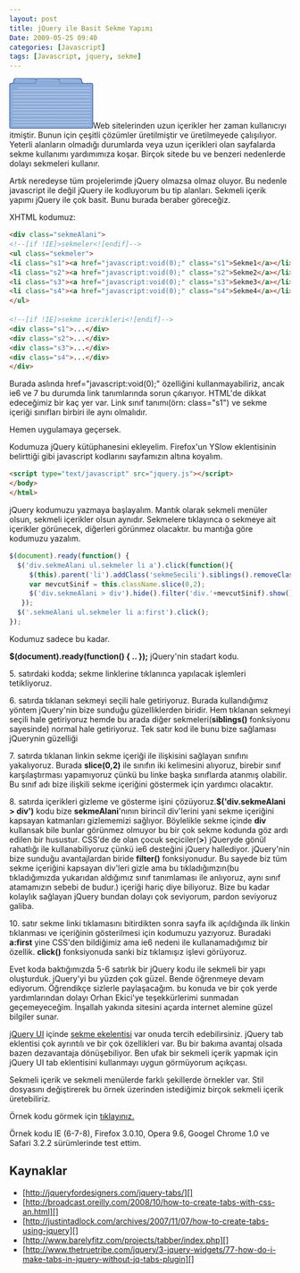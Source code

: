 ```yaml
---
layout: post
title: jQuery ile Basit Sekme Yapımı
Date: 2009-05-25 09:40
categories: [Javascript]
tags: [Javascript, jquery, sekme]
---
```


![sekme_ornek][]Web sitelerinden uzun içerikler her zaman kullanıcıyı
itmiştir. Bunun için çeşitli çözümler üretilmiştir ve üretilmeyede
çalışılıyor. Yeterli alanların olmadığı durumlarda veya uzun içerikleri
olan sayfalarda sekme kullanımı yardımımıza koşar. Birçok sitede bu ve
benzeri nedenlerde dolayı sekmeleri kullanır.

Artık neredeyse tüm projelerimde jQuery olmazsa olmaz oluyor. Bu nedenle
javascript ile değil jQuery ile kodluyorum bu tip alanları. Sekmeli
içerik yapımı jQuery ile çok basit. Bunu burada beraber göreceğiz.

XHTML kodumuz:

```html
<div class="sekmeAlani">
<!--[if !IE]>sekmeler<![endif]-->
<ul class="sekmeler">
<li class="s1"><a href="javascript:void(0);" class="s1">Sekme1</a></li>
<li class="s2"><a href="javascript:void(0);" class="s2">Sekme2</a></li>
<li class="s3"><a href="javascript:void(0);" class="s3">Sekme3</a></li>
<li class="s4"><a href="javascript:void(0);" class="s4">Sekme4</a></li>
</ul>

<!--[if !IE]>sekme icerikleri<![endif]-->
<div class="s1">...</div>
<div class="s2">...</div>
<div class="s3">...</div>
<div class="s4">...</div>
</div>
```


Burada aslında href="javascript:void(0);" özelliğini kullanmayabiliriz,
ancak ie6 ve 7 bu durumda link tanımlarında sorun çıkarıyor. HTML'de
dikkat edeceğimiz bir kaç yer var. Link sınıf tanımı(örn: class="s1") ve
sekme içeriği sınıfları birbiri ile aynı olmalıdır.

Hemen uygulamaya geçersek.

Kodumuza jQuery kütüphanesini ekleyelim. Firefox'un YSlow eklentisinin
belirttiği gibi javascript kodlarını sayfamızın altına koyalım.

```html
<script type="text/javascript" src="jquery.js"></script>
</body>
</html>
```

jQuery kodumuzu yazmaya başlayalım. Mantık olarak sekmeli menüler olsun,
sekmeli içerikler olsun aynıdır. Sekmelere tıklayınca o sekmeye ait
içerikler görünecek, diğerleri görünmez olacaktır. bu mantığa göre
kodumuzu yazalım.

```javascript
$(document).ready(function() {
  $('div.sekmeAlani ul.sekmeler li a').click(function(){
     $(this).parent('li').addClass('sekmeSecili').siblings().removeClass('sekmeSecili');
     var mevcutSinif = this.className.slice(0,2);
     $('div.sekmeAlani > div').hide().filter('div.'+mevcutSinif).show();
   });
  $('.sekmeAlani ul.sekmeler li a:first').click();
});
```

Kodumuz sadece bu kadar.

**$(document).ready(function() { .. });** jQuery'nin stadart kodu.

​5. satırdaki kodda; sekme linklerine tıklanınca yapılacak işlemleri
tetikliyoruz.

​6. satırda tıklanan sekmeyi seçili hale getiriyoruz. Burada
kullandığımız yöntem jQuery'nin bize sunduğu güzelliklerden biridir. Hem
tıklanan sekmeyi seçili hale getiriyoruz hemde bu arada diğer
sekmeleri(**siblings()** fonksiyonu sayesinde) normal hale getiriyoruz.
Tek satır kod ile bunu bize sağlaması jQuerynin güzelliği

​7. satırda tıklanan linkin sekme içeriği ile ilişkisini sağlayan
sınıfını yakalıyoruz. Burada **slice(0,2)** ile sınıfın iki kelimesini
alıyoruz, birebir sınıf karşılaştırması yapamıyoruz çünkü bu linke başka
sınıflarda atanmış olabilir. Bu sınıf adı bize ilişkili sekme içeriğini
göstermek için yardımcı olacaktır.

​8. satırda içerikleri gizleme ve gösterme işini
çözüyoruz.**$('div.sekmeAlani > div')** kodu bize **sekmeAlani**'nının
birincil div'lerini yani sekme içeriğini kapsayan katmanları gizlememizi
sağlıyor. Böylelikle sekme içinde **div** kullansak bile bunlar görünmez
olmuyor bu bir çok sekme kodunda göz ardı edilen bir husustur. CSS'de de
olan çocuk seçiciler(**>**) jQueryde gönül rahatlığı ile
kullanabiliyoruz çünkü ie6 desteğini jQuery hallediyor. jQuery'nin bize
sunduğu avantajlardan biride **filter()** fonksiyonudur. Bu sayede biz
tüm sekme içeriğini kapsayan div'leri gizle ama bu tıkladığımzın(bu
tıkladığımızda yukarıdan aldığımız sınıf tanımlaması ile anlıyoruz, aynı
sınıf atamamızın sebebi de budur.) içeriği hariç diye biliyoruz. Bize bu
kadar kolaylık sağlayan jQuery bundan dolayı çok seviyorum, pardon
seviyoruz galiba.

​10. satır sekme linki tıklamasını bitirdikten sonra sayfa ilk
açıldığında ilk linkin tıklanması ve içeriğinin gösterilmesi için
kodumuzu yazıyoruz. Buradaki **a:first** yine CSS'den bildiğimiz ama ie6
nedeni ile kullanamadığımız bir özellik. **click()** fonksiyonuda sanki
biz tıklamışız işlevi görüyoruz.

Evet koda baktığımızda 5-6 satırlık bir jQuery kodu ile sekmeli bir yapı
oluşturduk. jQuery'yi bu yüzden çok güzel. Bende öğrenmeye devam
ediyorum. Öğrendikçe sizlerle paylaşacağım. bu konuda ve bir çok yerde
yardımlarından dolayı Orhan Ekici'ye
teşekkürlerimi sunmadan geçemeyeceğim. İnşallah yakında sitesini açarda
internet alemine güzel bilgiler sunar.

[jQuery UI][] içinde [sekme ekelentisi][] var onuda tercih
edebilirsiniz. jQuery tab eklentisi çok ayrıntılı ve bir çok özellikleri
var. Bu bir bakıma avantaj olsada bazen dezavantaja dönüşebiliyor. Ben
ufak bir sekmeli içerik yapmak için jQuery UI tab eklentisini kullanmayı
uygun görmüyorum açıkçası.

Sekmeli içerik ve sekmeli menülerde farklı şekillerde örnekler var. Stil
dosyasını değiştirerek bu örnek üzerinden istediğimiz birçok sekmeli
içerik üretebiliriz.

Örnek kodu görmek için [tıklayınız.][]

Örnek kodu IE (6-7-8), Firefox 3.0.10, Opera 9.6, Googel Chrome 1.0 ve
Safari 3.2.2 sürümlerinde test ettim.

## Kaynaklar

-   [http://jqueryfordesigners.com/jquery-tabs/][]
-   [http://broadcast.oreilly.com/2008/10/how-to-create-tabs-with-css-an.html][]
-   [http://justintadlock.com/archives/2007/11/07/how-to-create-tabs-using-jquery][]
-   [http://www.barelyfitz.com/projects/tabber/index.php][]
-   [http://www.thetruetribe.com/jquery/3-jquery-widgets/77-how-do-i-make-tabs-in-jquery-without-jq-tabs-plugin][]

  [sekme_ornek]: /images/sekme_ornek-150x90.gif
    "sekme_ornek"
  [jQuery UI]: http://jqueryui.com/ "jQuery UI"
  [sekme ekelentisi]: http://docs.jquery.com/UI/Tabs "sekme ekelentisi"
  [tıklayınız.]: /dokumanlar/sekme.html
  [http://jqueryfordesigners.com/jquery-tabs/]: http://jqueryfordesigners.com/jquery-tabs/
    "http://jqueryfordesigners.com/jquery-tabs/"
  [http://broadcast.oreilly.com/2008/10/how-to-create-tabs-with-css-an.html]: http://broadcast.oreilly.com/2008/10/how-to-create-tabs-with-css-an.html
    "http://broadcast.oreilly.com/2008/10/how-to-create-tabs-with-css-an.html"
  [http://justintadlock.com/archives/2007/11/07/how-to-create-tabs-using-jquery]: http://justintadlock.com/archives/2007/11/07/how-to-create-tabs-using-jquery
    "http://justintadlock.com/archives/2007/11/07/how-to-create-tabs-using-jquery"
  [http://www.barelyfitz.com/projects/tabber/index.php]: http://www.barelyfitz.com/projects/tabber/index.php
    "http://www.barelyfitz.com/projects/tabber/index.php"
  [http://www.thetruetribe.com/jquery/3-jquery-widgets/77-how-do-i-make-tabs-in-jquery-without-jq-tabs-plugin]: http://www.thetruetribe.com/jquery/3-jquery-widgets/77-how-do-i-make-tabs-in-jquery-without-jq-tabs-plugin
    "http://www.thetruetribe.com/jquery/3-jquery-widgets/77-how-do-i-make-tabs-in-jquery-without-jq-tabs-plugin"

